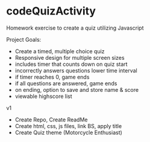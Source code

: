 # codeQuizActivity
Homework exercise to create a quiz utilizing Javascript

Project Goals:
- Create a timed, multiple choice quiz
- Responsive design for multiple screen sizes
- includes timer that counts down on quiz start
- incorrectly answers questions lower time interval
- if timer reaches 0, game ends
- if all questions are answered, game ends
- on ending, option to save and store name & score
- viewable highscore list

v1
- Create Repo, Create ReadMe
- Create html, css, js files, link BS, apply title
- Create Quiz theme (Motorcycle Enthusiast)
